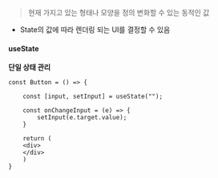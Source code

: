 > 현재 가지고 있는 형태나 모양을 정의
> 변화할 수 있는 동적인 값

- State의 값에 따라 렌더링 되는 UI를 결정할 수 있음

#### useState
**단일 상태 관리**
```
const Button = () => {

	const [input, setInput] = useState("");

	const onChangeInput = (e) => {
		setInput(e.target.value);
	}

	return (
	<div>
	</div>
	)
}
```